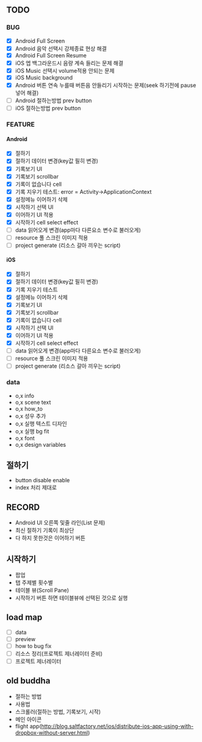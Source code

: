 ## TODO
### BUG
- [x] Android Full Screen
- [x] Android 음악 선택시 강제종료 현상 해결
- [x] Android Full Screen Resume
- [x] iOS 엡 백그라운드시 음량 계속 들리는 문제 해결
- [x] iOS Music 선택시 volume적용 안되는 문제
- [x] iOS Music background
- [x] Android 버튼 연속 누를때 버튼음 안들리기 시작하는 문제(seek 하기전에 pause넣어 해결)
- [ ] Android 절하는방법 prev button
- [ ] iOS 절하는방법 prev button
### FEATURE
#### Android
- [x] 절하기
- [x] 절하기 데이터 변경(key값 필히 변경)
- [x] 기록보기 UI
- [x] 기록보기 scrollbar
- [x] 기록이 없습니다 cell
- [x] 기록 지우기 테스트: error = Activity->ApplicationContext
- [x] 설정메뉴 이어하기 삭제
- [x] 시작하기 선택 UI
- [x] 이어하기 UI 적용
- [x] 시작하기 cell select effect
- [ ] data 읽어오게 변경(app마다 다른요소 변수로 불러오게)
- [ ] resource 풀 스크린 이미지 적용
- [ ] project generate (리소스 갈아 끼우는 script)
#### iOS
- [x] 절하기
- [x] 절하기 데이터 변경(key값 필히 변경)
- [x] 기록 지우기 테스트
- [x] 설정메뉴 이어하기 삭제
- [x] 기록보기 UI
- [x] 기록보기 scrollbar
- [x] 기록이 없습니다 cell
- [x] 시작하기 선택 UI
- [x] 이어하기 UI 적용
- [x] 시작하기 cell select effect
- [ ] data 읽어오게 변경(app마다 다른요소 변수로 불러오게)
- [ ] resource 풀 스크린 이미지 적용
- [ ] project generate (리소스 갈아 끼우는 script)
### data
- o,x info
- o,x scene text
- o,x how_to
- o,x 성우 추가
- o,x 실행 텍스트 디자인
- o,x 실행 bg fit
- o,x font
- o,x design variables
## 절하기
- button disable enable
- index 처리 제대로
## RECORD
- Android UI 오른쪽 및줄 라인(List 문제)
- 최신 절하기 기록이 최상단
- 다 하지 못한것은 이어하기 버튼
## 시작하기
- 팝업
- 탭 주제별 횟수별
- 테이블 뷰(Scroll Pane)
- 시작하기 버튼 하면 테이블뷰에 선택된 것으로 실행
## load map
- [ ] data
- [ ] preview
- [ ] how to bug fix
- [ ] 리소스 정리(프로젝트 제너레이터 준비)
- [ ] 프로젝트 제너레이터
## old buddha
- 절하는 방법
- 사용법
- 스크롤러(절하는 방법, 기록보기, 시작)
- 메인 아이콘
- flight app(http://blog.saltfactory.net/ios/distribute-ios-app-using-with-dropbox-without-server.html)
